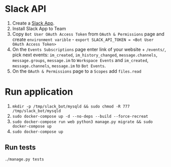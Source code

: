 # Slack API
1. Create a [Slack App](https://api.slack.com/apps).
2. Install Slack App to Team
3. Copy `Bot User OAuth Access Token` from `OAuth & Permissions` page and create `environment varible` - `export SLACK_API_TOKEN = <Bot User OAuth Access Token>`
4. On the `Events Subscriptions` page enter link of your website + `/events/`, pick next events:
`im_created`, `im_history_changed`, `message.channels`, `message.groups`, `message.im` to `Workspace Events` and `im_created`, `message.channels`, `message.im` to `Bot Events`.
5. On the `OAuth & Permissions` page to a `Scopes` add `files.read`

# Run application

1. `mkdir -p /tmp/slack_bot/mysqld && sudo chmod -R 777 /tmp/slack_bot/mysqld`
2. `sudo docker-compose up -d --no-deps --build --force-recreat`
3. `sudo docker-compose run web python3 manage.py migrate && sudo docker-compose up`
4. `sudo docker-compose up`

## Run tests

```bash
./manage.py tests
```
